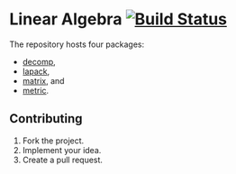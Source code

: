 # Linear Algebra [![Build Status][travis-svg]][travis-url]

The repository hosts four packages:

* [decomp](decomp),
* [lapack](lapack),
* [matrix](matrix), and
* [metric](metric).

## Contributing

1. Fork the project.
2. Implement your idea.
3. Create a pull request.

[travis-svg]: https://travis-ci.org/ready-steady/linal.svg?branch=master
[travis-url]: https://travis-ci.org/ready-steady/linal

